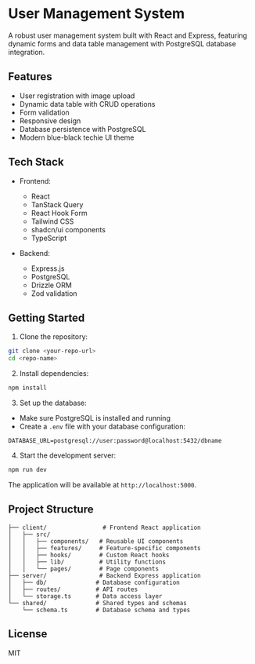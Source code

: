 # User Management System

A robust user management system built with React and Express, featuring dynamic forms and data table management with PostgreSQL database integration.

## Features

- User registration with image upload
- Dynamic data table with CRUD operations
- Form validation
- Responsive design
- Database persistence with PostgreSQL
- Modern blue-black techie UI theme

## Tech Stack

- Frontend:
  - React
  - TanStack Query
  - React Hook Form
  - Tailwind CSS
  - shadcn/ui components
  - TypeScript

- Backend:
  - Express.js
  - PostgreSQL
  - Drizzle ORM
  - Zod validation

## Getting Started

1. Clone the repository:
```bash
git clone <your-repo-url>
cd <repo-name>
```

2. Install dependencies:
```bash
npm install
```

3. Set up the database:
- Make sure PostgreSQL is installed and running
- Create a `.env` file with your database configuration:
```env
DATABASE_URL=postgresql://user:password@localhost:5432/dbname
```

4. Start the development server:
```bash
npm run dev
```

The application will be available at `http://localhost:5000`.

## Project Structure

```
├── client/                # Frontend React application
│   ├── src/
│   │   ├── components/   # Reusable UI components
│   │   ├── features/     # Feature-specific components
│   │   ├── hooks/        # Custom React hooks
│   │   ├── lib/          # Utility functions
│   │   └── pages/        # Page components
├── server/               # Backend Express application
│   ├── db/              # Database configuration
│   ├── routes/          # API routes
│   └── storage.ts       # Data access layer
└── shared/              # Shared types and schemas
    └── schema.ts        # Database schema and types
```

## License

MIT